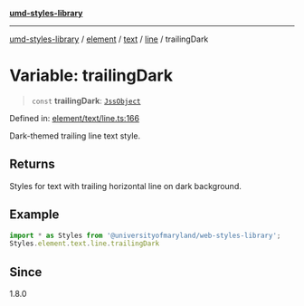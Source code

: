 [**umd-styles-library**](../../../../../../README.md)

***

[umd-styles-library](../../../../../../modules.md) / [element](../../../../../README.md) / [text](../../../README.md) / [line](../README.md) / trailingDark

# Variable: trailingDark

> `const` **trailingDark**: [`JssObject`](../../../../../../utilities/namespaces/transform/type-aliases/JssObject.md)

Defined in: [element/text/line.ts:166](https://github.com/UMD-Digital/design-system/blob/2d95010ba8e3e1595ebab66599330577b600c5fb/packages/styles/source/element/text/line.ts#L166)

Dark-themed trailing line text style.

## Returns

Styles for text with trailing horizontal line on dark background.

## Example

```typescript
import * as Styles from '@universityofmaryland/web-styles-library';
Styles.element.text.line.trailingDark
```

## Since

1.8.0
